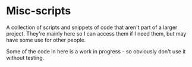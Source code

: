 # Misc-scripts

A collection of scripts and snippets of code that aren't part of a larger project. They're mainly here so I can access them if I need them, but may have some use for other people.

Some of the code in here is a work in progress - so obviously don't use it without testing.
